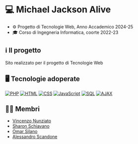 # 💻 Michael Jackson Alive
- ⚙️ Progetto di Tecnologie Web, Anno Accademico 2024-25
- 🎓 Corso di Ingegneria Informatica, coorte 2022-23

## ℹ️ Il progetto
Sito realizzato per il progetto di Tecnologie Web

## 🖥️ Tecnologie adoperate

[![PHP](https://img.shields.io/badge/PHP-777BB4?style=for-the-badge&logo=php&logoColor=white)](https://www.php.net/)
[![HTML](https://img.shields.io/badge/HTML5-E34F26?style=for-the-badge&logo=html5&logoColor=white)](https://developer.mozilla.org/en-US/docs/Web/HTML)
[![CSS](https://img.shields.io/badge/CSS3-1572B6?style=for-the-badge&logo=css3&logoColor=white)](https://developer.mozilla.org/en-US/docs/Web/CSS)
[![JavaScript](https://img.shields.io/badge/JavaScript-F7DF1E?style=for-the-badge&logo=javascript&logoColor=black)](https://developer.mozilla.org/en-US/docs/Web/JavaScript)
[![SQL](https://img.shields.io/badge/SQL-003B57?style=for-the-badge&logo=sqlite&logoColor=white)](https://www.sqlite.org/)
[![AJAX](https://img.shields.io/badge/AJAX-0769AD?style=for-the-badge&logo=javascript&logoColor=white)](https://developer.mozilla.org/en-US/docs/Web/Guide/AJAX)

## 👨‍💻 Membri
- [Vincenzo Nunziato](https://github.com/vincenzonunziato)
- [Sharon Schiavano](https://github.com/sharon-schiavano)
- [Omar Silano](https://github.com/omarsilano)
- [Alessandro Scandone](https://github.com/alescand1)
